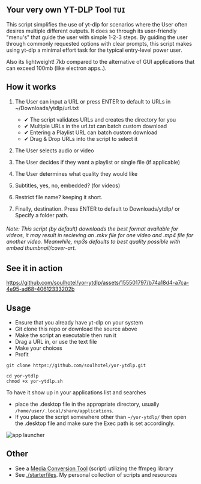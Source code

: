 ## Your very own YT-DLP Tool `TUI`

This script simplifies the use of yt-dlp for scenarios where the User often desires multiple different outputs. It does so through its user-friendly "menu's" that guide the user with simple 1-2-3 steps. By guiding the user through commonly requested options with clear prompts, this script makes using yt-dlp a minimal effort task for the typical entry-level power user.

Also its lightweight! 7kb compared to the alternative of GUI applications that can exceed 100mb (like electron apps..).

## How it works

1. The User can input a URL or press ENTER to default to URLs in ~/Downloads/ytdlp/url.txt
   - ✔ The script validates URLs and creates the directory for you
   - ✔ Multiple URLs in the url.txt can batch custom download
   - ✔ Entering a Playlist URL can batch custom download
   - ✔ Drag & Drop URLs into the script to select it

2. The User selects audio or video
 
3. The User decides if they want a playlist or single file (if applicable) 

4. The User determines what quality they would like

5. Subtitles, yes, no, embedded? (for videos)

6. Restrict file name? keeping it short.
 
7. Finally, destination. Press ENTER to default to Downloads/ytdlp/ or Specify a folder path.

###### Note: This script (by default) downloads the best format available for videos, it *may* result in recieving an .mkv file for one video and .mp4 file for another video. Meanwhile, mp3s defaults to best quality possible with embed thumbnail/cover-art.

## See it in action

https://github.com/soulhotel/yor-ytdlp/assets/155501797/b74a18d4-a7ca-4e95-ad68-40612333202b

## Usage

- Ensure that you already have yt-dlp on your system
- Git clone this repo or download the source above
- Make the script an executable then run it
- Drag a URL in, or use the text file
- Make your choices
- Profit

```
git clone https://github.com/soulhotel/yor-ytdlp.git
```
```
cd yor-ytdlp
chmod +x yor-ytdlp.sh
```

To have it show up in your applications list and searches
- place the .desktop file in the appropriate directory, usually `/home/user/.local/share/applications`.
- If you place the script somewhere other than `~/yor-ytdlp/` then open the .desktop file and make sure the Exec path is set accordingly.

![app launcher](https://github.com/soulhotel/yor-ytdlp/assets/155501797/b438a97a-5586-48a5-89f4-ee057c5a865a)

## Other

- See a [Media Conversion Tool](https://github.com/soulhotel/yor-mc-lite) (script) utilizing the ffmpeg library 
- See [./starterfiles](https://github.com/soulhotel/starterfiles). My personal collection of scripts and resources
